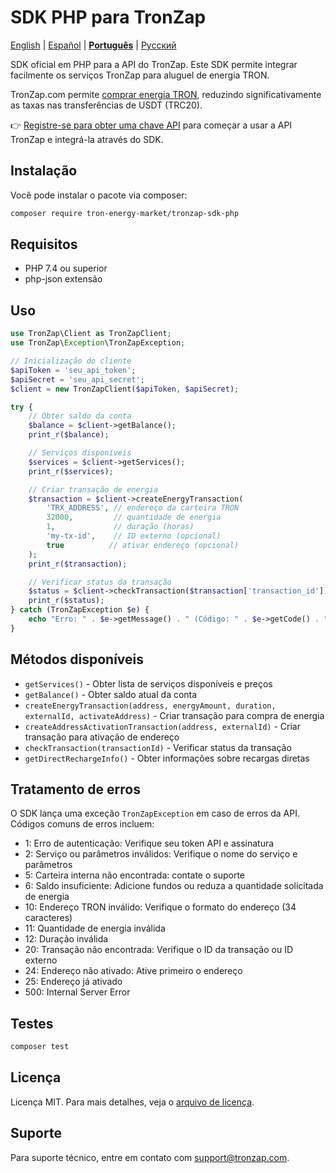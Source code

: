 # SDK PHP para TronZap

[English](README.md) | [Español](README.es.md) | **[Português](README.pt-br.md)** | [Русский](README.ru.md)

SDK oficial em PHP para a API do TronZap.
Este SDK permite integrar facilmente os serviços TronZap para aluguel de energia TRON.

TronZap.com permite [comprar energia TRON](https://tronzap.com/), reduzindo significativamente as taxas nas transferências de USDT (TRC20).

👉 [Registre-se para obter uma chave API](https://tronzap.com) para começar a usar a API TronZap e integrá-la através do SDK.

## Instalação

Você pode instalar o pacote via composer:

```bash
composer require tron-energy-market/tronzap-sdk-php
```

## Requisitos

- PHP 7.4 ou superior
- php-json extensão

## Uso

```php
use TronZap\Client as TronZapClient;
use TronZap\Exception\TronZapException;

// Inicialização do cliente
$apiToken = 'seu_api_token';
$apiSecret = 'seu_api_secret';
$client = new TronZapClient($apiToken, $apiSecret);

try {
    // Obter saldo da conta
    $balance = $client->getBalance();
    print_r($balance);

    // Serviços disponíveis
    $services = $client->getServices();
    print_r($services);

    // Criar transação de energia
    $transaction = $client->createEnergyTransaction(
        'TRX_ADDRESS', // endereço da carteira TRON
        32000,         // quantidade de energia
        1,             // duração (horas)
        'my-tx-id',    // ID externo (opcional)
        true          // ativar endereço (opcional)
    );
    print_r($transaction);

    // Verificar status da transação
    $status = $client->checkTransaction($transaction['transaction_id']);
    print_r($status);
} catch (TronZapException $e) {
    echo "Erro: " . $e->getMessage() . " (Código: " . $e->getCode() . ")\n";
}
```

## Métodos disponíveis

- `getServices()` - Obter lista de serviços disponíveis e preços
- `getBalance()` - Obter saldo atual da conta
- `createEnergyTransaction(address, energyAmount, duration, externalId, activateAddress)` - Criar transação para compra de energia
- `createAddressActivationTransaction(address, externalId)` - Criar transação para ativação de endereço
- `checkTransaction(transactionId)` - Verificar status da transação
- `getDirectRechargeInfo()` - Obter informações sobre recargas diretas

## Tratamento de erros

O SDK lança uma exceção `TronZapException` em caso de erros da API. Códigos comuns de erros incluem:

- 1: Erro de autenticação: Verifique seu token API e assinatura
- 2: Serviço ou parâmetros inválidos: Verifique o nome do serviço e parâmetros
- 5: Carteira interna não encontrada: contate o suporte
- 6: Saldo insuficiente: Adicione fundos ou reduza a quantidade solicitada de energia
- 10: Endereço TRON inválido: Verifique o formato do endereço (34 caracteres)
- 11: Quantidade de energia inválida
- 12: Duração inválida
- 20: Transação não encontrada: Verifique o ID da transação ou ID externo
- 24: Endereço não ativado: Ative primeiro o endereço
- 25: Endereço já ativado
- 500: Internal Server Error

## Testes

```bash
composer test
```

## Licença

Licença MIT. Para mais detalhes, veja o [arquivo de licença](LICENSE).

## Suporte

Para suporte técnico, entre em contato com [support@tronzap.com](mailto:support@tronzap.com).